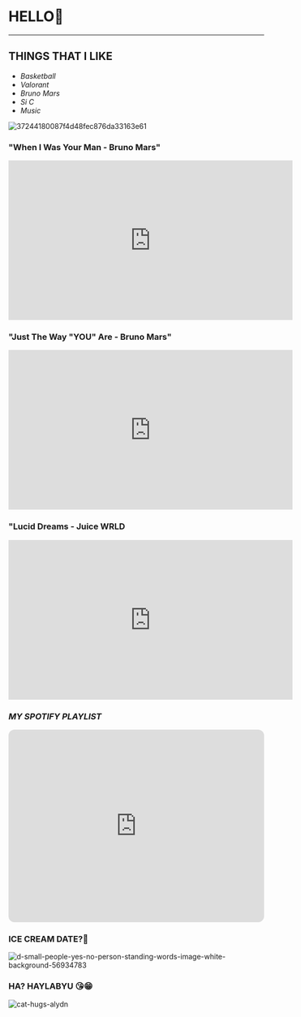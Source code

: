 # HELLO🌹
---
## **THINGS THAT I LIKE**

- *Basketball*
- *Valorant*
- *Bruno Mars*
- *Si C*
- *Music*


![37244180087f4d48fec876da33163e61](https://user-images.githubusercontent.com/118234187/203185369-51c27be8-8afd-44b6-9baa-92aeeed66712.jpg)

### "When I Was Your Man - Bruno Mars"


<iframe width="560" height="315" src="https://www.youtube.com/embed/ekzHIouo8Q4" title="YouTube video player" frameborder="0" allow="accelerometer; autoplay; clipboard-write; encrypted-media; gyroscope; picture-in-picture" allowfullscreen></iframe>

### "Just The Way "YOU" Are - Bruno Mars"


<iframe width="560" height="315" src="https://www.youtube.com/embed/LjhCEhWiKXk" title="YouTube video player" frameborder="0" allow="accelerometer; autoplay; clipboard-write; encrypted-media; gyroscope; picture-in-picture" allowfullscreen></iframe>

### "Lucid Dreams - Juice WRLD


<iframe width="560" height="315" src="https://www.youtube.com/embed/mzB1VGEGcSU" title="YouTube video player" frameborder="0" allow="accelerometer; autoplay; clipboard-write; encrypted-media; gyroscope; picture-in-picture" allowfullscreen></iframe>


### *MY SPOTIFY PLAYLIST*

<iframe style="border-radius:12px" src="https://open.spotify.com/embed/playlist/6vhcDb6hPyRRTcU9BORJJB?utm_source=generator" width="100%" height="380" frameBorder="0" allowfullscreen="" allow="autoplay; clipboard-write; encrypted-media; fullscreen; picture-in-picture" loading="lazy"></iframe>


### ICE CREAM DATE?🍦
![d-small-people-yes-no-person-standing-words-image-white-background-56934783](https://user-images.githubusercontent.com/118234187/203452880-3fa0e9cc-3560-42f4-9fcd-fec01f5d81b7.jpg)


### HA? HAYLABYU 😘😁
![cat-hugs-alydn](https://user-images.githubusercontent.com/118234187/203452554-6b06ea8a-b72f-4b2e-83d5-0f3a6d6ae17e.gif)
